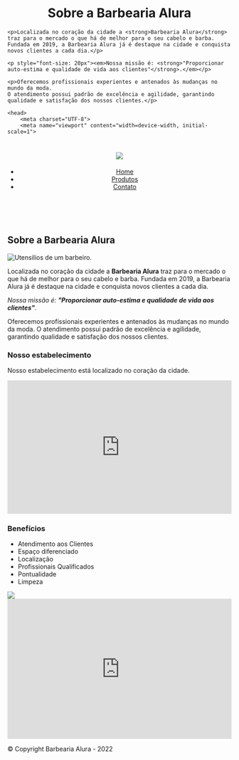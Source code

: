 
<body>
    <h1 style="text-align: center">Sobre a Barbearia Alura</h1>

    <p>Localizada no coração da cidade a <strong>Barbearia Alura</strong> traz para o mercado o que há de melhor para o seu cabelo e barba.
    Fundada em 2019, a Barbearia Alura já é destaque na cidade e conquista novos clientes a cada dia.</p>

    <p style="font-size: 20px"><em>Nossa missão é: <strong>"Proporcionar auto-estima e qualidade de vida aos clientes"</strong>.</em></p>

    <p>Oferecemos profissionais experientes e antenados às mudanças no mundo da moda.
    O atendimento possui padrão de excelência e agilidade, garantindo qualidade e satisfação dos nossos clientes.</p>
</body>
<!DOCTYPE html> <html lang = "pt-br">
   
    <head>
        <meta charset="UTF-8">
        <meta name="viewport" content="width=device-width, initial-scale=1">
<!-- <meta name="viewport" content="width=device-width"> -->
<title>HOME - Barbearia Alura 💈 💇🏻‍♂️</title>
<link rel="stylesheet" href="reset.css">
<link rel="stylesheet" href="style.css">
<link rel="icon" href="img/logo.png">

<link href="https://fonts.googleapis.com/css?family=Montserrat&display=swap" rel="stylesheet">

</head>

<body>
<header>
<div class="caixa">
<h1><img src="img/logo.png"></h1>

<nav>
<ul>
<li><a href="index.html">Home</a></li>
<li><a href="produtos.html">Produtos</a></li>
<li><a href="contato.html">Contato</a></li>
</ul>
</nav>
</div>

<div class="light">
<a href="https://www.alura.com.br/">
<img src="https://mississippibarberacademy.com/wp-content/uploads/2017/09/barber-pole-preloader-500.gif" alt=""></a>
  </div>

</header>

<img alt="" class="banner" src="banner.jpg">
<main>
<section class="principal">
<h2 class="titulo-principal">Sobre a Barbearia Alura</h2>
<img class="utensilios" src="img/utensilios.jpg" alt="Utensilios de um barbeiro.">

<p>Localizada no coração da cidade a <strong>Barbearia Alura</strong> traz para o mercado o que há de melhor para o seu cabelo e barba. Fundada em 2019, a Barbearia Alura já é destaque na cidade e conquista novos clientes a cada dia.</p>

<p id="missao"><em>Nossa missão é: <strong>"Proporcionar auto-estima e qualidade de vida aos clientes"</strong>.</em></p>

<p>Oferecemos profissionais experientes e antenados às mudanças no mundo da moda. O atendimento possui padrão de excelência e agilidade, garantindo qualidade e satisfação dos nossos clientes.</p>
</section>
<section class="mapa">
<h3 class="titulo-principal">Nosso estabelecimento</h3>
<p>Nosso estabelecimento está localizado no coração da cidade.</p>

<div class="mapa-conteudo">
<iframe src="https://www.google.com/maps/embed?pb=!1m18!1m12!1m3!1d3656.4483278365396!2d-46.63466568562861!3d-23.588249068469487!2m3!1f0!2f0!3f0!3m2!1i1024!2i768!4f13.1!3m3!1m2!1s0x94ce5a2b2ed7f3a1%3A0xab35da2f5ca62674!2sCaelum!5e0!3m2!1spt-BR!2sbr!4v1568814489656!5m2!1spt-BR!2sbr" width="100%" height="300" frameborder="0" style="border:0;" allowfullscreen=""></iframe>
</div>

</section>

<section class="beneficios">
<h3 class="titulo-principal">Benefícios</h3>

<div class="conteudo-beneficios">
<ul class="lista-beneficios">
<li class="itens">Atendimento aos Clientes</li>
<li class="itens">Espaço diferenciado</li>
<li class="itens">Localização</li>
<li class="itens">Profissionais Qualificados</li>
<li class="itens">Pontualidade</li>
<li class="itens">Limpeza</li>
</ul><img src="img/beneficios.jpg" class="imagem-beneficios">
</div>

<div class="video">
<iframe width="100%" height="315" src="https://www.youtube.com/embed/wcVVXUV0YUY" frameborder="0" allow="accelerometer; autoplay; encrypted-media; gyroscope; picture-in-picture" allowfullscreen></iframe>
</div>
</section>
</main>

<footer>
<img id="footer-logo"src="img/logo-branco.png" alt="">
<p class="copyright">&copy; Copyright Barbearia Alura - 2022</p>
</footer>

</body>
